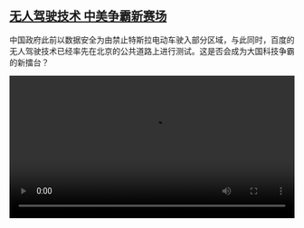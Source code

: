<!--1660312023000-->
[无人驾驶技术 中美争霸新赛场](https://www.dw.com/zh/%E6%97%A0%E4%BA%BA%E9%A9%BE%E9%A9%B6%E6%8A%80%E6%9C%AF%20%E4%B8%AD%E7%BE%8E%E4%BA%89%E9%9C%B8%E6%96%B0%E8%B5%9B%E5%9C%BA/a-62792117)
------

<p>中国政府此前以数据安全为由禁止特斯拉电动车驶入部分区域，与此同时，百度的无人驾驶技术已经率先在北京的公共道路上进行测试。这是否会成为大国科技争霸的新擂台？</small></p><video src="https://tvdownloaddw-a.akamaihd.net/dwtv_video/flv/vdt_zh/2022/bchi220812_001_baiduautowide_01r_AVC_1280x720.mp4" controls style="width:100%"></video>
